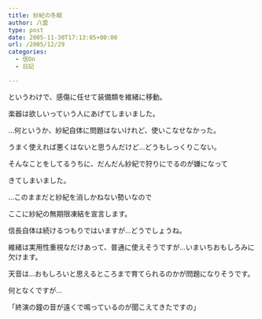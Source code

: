 ```yaml
---
title: 紗紀の冬眠
author: 八雲
type: post
date: 2005-11-30T17:13:05+00:00
url: /2005/12/29
categories:
  - 信On
  - 日記

---
```

というわけで、感傷に任せて装備類を維緒に移動。
  
楽器は欲しいっていう人にあげてしまいました。

…何というか、紗紀自体に問題はないけれど、使いこなせなかった。
  
うまく使えれば悪くはないと思うんだけど…どうもしっくりこない。

そんなことをしてるうちに、だんだん紗紀で狩りにでるのが嫌になって
  
きてしまいました。

…このままだと紗紀を消しかねない勢いなので
  
ここに紗紀の無期限凍結を宣言します。

信長自体は続けるつもりではいますが…どうでしょうね。
  
維緒は実用性重視なだけあって、普通に使えそうですが…いまいちおもしろみに欠けます。
  
天音は…おもしろいと思えるところまで育てられるのかが問題になりそうです。

何となくですが…
  
「終演の鐘の音が遠くで鳴っているのが聞こえてきたですの」